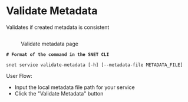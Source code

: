 # Validate Metadata

Validates if created metadata is consistent

<figure><img src="../../../../.gitbook/assets/Screenshot 2024-08-17 at 6.04.33 PM.png" alt=""><figcaption><p>Validate metadata page</p></figcaption></figure>

<pre class="language-bash"><code class="lang-bash"><strong># Format of the command in the SNET CLI
</strong>
snet service validate-metadata [-h] [--metadata-file METADATA_FILE]
</code></pre>

User Flow:

* Input the local metadata file path for your service
* Click the "Validate Metadata" button
